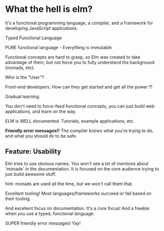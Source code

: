 # What the hell is elm?

It's a functional programming language, a compiler, and a framework
for developing JavaScript applications.

Typed
Functional
Language

PURE functional language - Everything is immutable

Functional concepts are hard to grasp, so Elm was created to take advantage
of them, but not force you to fully understand the background (monads, etc).

Who is the "User"?

Front-end developers. How can they get started and get all the power ?!

Gradual learning.

You don't need to force-feed functional concepts, you can just build web
applications, and learn on the way.

ELM is WELL documented. Tutorials, example applications, etc.

**Friendly error messages!!** The compiler knows what you're trying to do,
and what you should do to be safe.

## Feature: Usability

Elm tries to use obvious names. You won't see a lot of mentions about 'monads'
in the documentation. It is focused on the core audience trying to just
build awesome stuff.

hint: monads are used all the time, but we won't call them that.

Excellent tooling! Most languages/frameworks succeed or fail based on their
tooling.

And excellent focus on documentation. It's a core focus! And a freebie when
you use a typed, functional language.

SUPER friendly error messages! Yay!
